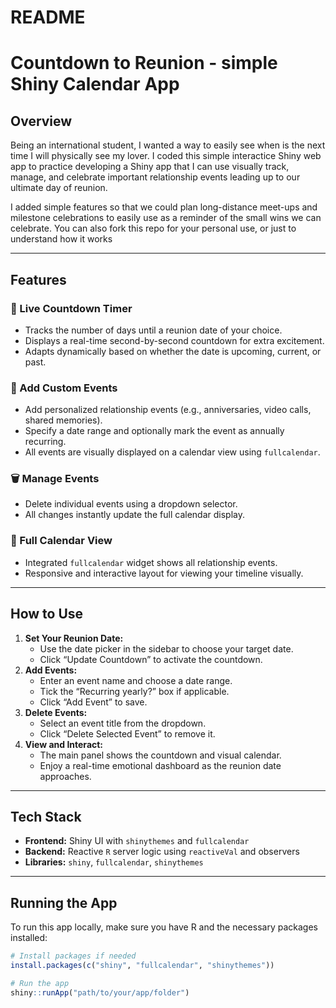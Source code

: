 # README


# Countdown to Reunion - simple Shiny Calendar App

## Overview

Being an international student, I wanted a way to easily see when is the next time I will physically see my lover. I coded this simple interactice Shiny web app to practice developing a Shiny app that I can use visually track, manage, and celebrate important relationship events leading up to our ultimate day of reunion.

I added simple features so that we could plan long-distance meet-ups and milestone celebrations to easily use as a reminder of the small wins we can celebrate. You can also fork this repo for your personal use, or just to understand how it works

------------------------------------------------------------------------

## Features

### 🔢 Live Countdown Timer

-   Tracks the number of days until a reunion date of your choice.
-   Displays a real-time second-by-second countdown for extra excitement.
-   Adapts dynamically based on whether the date is upcoming, current, or past.

### 📝 Add Custom Events

-   Add personalized relationship events (e.g., anniversaries, video calls, shared memories).
-   Specify a date range and optionally mark the event as annually recurring.
-   All events are visually displayed on a calendar view using `fullcalendar`.

### 🗑️ Manage Events

-   Delete individual events using a dropdown selector.
-   All changes instantly update the full calendar display.

### 📅 Full Calendar View

-   Integrated `fullcalendar` widget shows all relationship events.
-   Responsive and interactive layout for viewing your timeline visually.

------------------------------------------------------------------------

## How to Use

1.  **Set Your Reunion Date:**
    -   Use the date picker in the sidebar to choose your target date.
    -   Click “Update Countdown” to activate the countdown.
2.  **Add Events:**
    -   Enter an event name and choose a date range.
    -   Tick the “Recurring yearly?” box if applicable.
    -   Click “Add Event” to save.
3.  **Delete Events:**
    -   Select an event title from the dropdown.
    -   Click “Delete Selected Event” to remove it.
4.  **View and Interact:**
    -   The main panel shows the countdown and visual calendar.
    -   Enjoy a real-time emotional dashboard as the reunion date approaches.

------------------------------------------------------------------------

## Tech Stack

-   **Frontend:** Shiny UI with `shinythemes` and `fullcalendar`
-   **Backend:** Reactive `R` server logic using `reactiveVal` and observers
-   **Libraries:** `shiny`, `fullcalendar`, `shinythemes`

------------------------------------------------------------------------

## Running the App

To run this app locally, make sure you have R and the necessary packages installed:

``` r
# Install packages if needed
install.packages(c("shiny", "fullcalendar", "shinythemes"))

# Run the app
shiny::runApp("path/to/your/app/folder")
```
